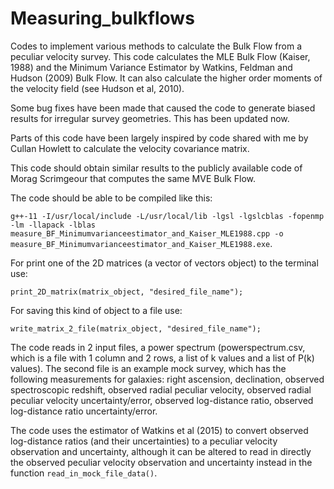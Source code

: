 # Measuring_bulkflows
Codes to implement various methods to calculate the Bulk Flow from a peculiar velocity survey. This code calculates the MLE Bulk Flow (Kaiser, 1988) and the Minimum Variance Estimator by Watkins, Feldman and Hudson (2009) Bulk Flow. It can also calculate the higher order moments of the velocity field (see Hudson et al, 2010). 

Some bug fixes have been made that caused the code to generate biased results for irregular survey geometries. This has been updated now. 

Parts of this code have been largely inspired by code shared with me by Cullan Howlett to calculate the velocity covariance matrix.

This code should obtain similar results to the publicly available code of Morag Scrimgeour that computes the same MVE Bulk Flow.

The code should be able to be compiled like this: 

`g++-11 -I/usr/local/include -L/usr/local/lib -lgsl -lgslcblas -fopenmp -lm -llapack -lblas measure_BF_Minimumvarianceestimator_and_Kaiser_MLE1988.cpp -o measure_BF_Minimumvarianceestimator_and_Kaiser_MLE1988.exe`.

For print one of the 2D matrices (a vector of vectors object) to the terminal use: 

`print_2D_matrix(matrix_object, "desired_file_name");` 

For saving this kind of object to a file use: 

`write_matrix_2_file(matrix_object, "desired_file_name");`

The code reads in 2 input files, a power spectrum (powerspectrum.csv, which is a file with 1 column and 2 rows, a list of k values and a list of P(k) values). The second file is an example mock survey, which has the following measurements for galaxies: right ascension, declination, observed spectroscopic redshift, observed radial peculiar velocity,  observed radial peculiar velocity uncertainty/error, observed log-distance ratio, observed log-distance ratio uncertainty/error. 

The code uses the estimator of Watkins et al (2015) to convert observed log-distance ratios (and their uncertainties) to a peculiar velocity observation and uncertainty, although it can be altered to read in directly the observed peculiar velocity observation and uncertainty instead in the function `read_in_mock_file_data()`.

